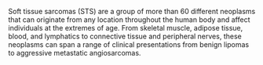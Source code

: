 Soft tissue sarcomas (STS) are a group of more than 60 different neoplasms that can originate from any location throughout the human body and affect individuals at the extremes of age. From skeletal muscle, adipose tissue, blood, and lymphatics to connective tissue and peripheral nerves, these neoplasms can span a range of clinical presentations from benign lipomas to aggressive metastatic angiosarcomas.